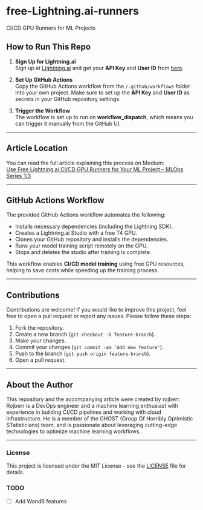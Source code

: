 # free-Lightning.ai-runners
CI/CD GPU Runners for ML Projects

## How to Run This Repo

1. **Sign Up for Lightning.ai**  
   Sign up at [Lightning.ai](https://lightning.ai/sign-up) and get your **API Key** and **User ID** from [here](https://lightning.ai/<username>/<teamspace>/studios?settings=keys).

2. **Set Up GitHub Actions**  
   Copy the GitHub Actions workflow from the `/.github/workflows` folder into your own project. Make sure to set up the **API Key** and **User ID** as secrets in your GitHub repository settings.

3. **Trigger the Workflow**  
   The workflow is set up to run on **workflow_dispatch**, which means you can trigger it manually from the GitHub UI.

---

## Article Location

You can read the full article explaining this process on Medium:  
[Use Free Lightning.ai CI/CD GPU Runners for Your ML Project – MLOps Series 1/3](https://medium.com/@jakub.drzymala.blog/use-free-lightning-ai-ci-cd-gpu-runners-for-your-ml-project-mlops-chronicles-1-3-e69617d6b954)

---

## GitHub Actions Workflow

The provided GitHub Actions workflow automates the following:

- Installs necessary dependencies (including the Lightning SDK).
- Creates a Lightning.ai Studio with a free T4 GPU.
- Clones your GitHub repository and installs the dependencies.
- Runs your model training script remotely on the GPU.
- Stops and deletes the studio after training is complete.

This workflow enables **CI/CD model training** using free GPU resources, helping to save costs while speeding up the training process.

---

## Contributions

Contributions are welcome! If you would like to improve this project, feel free to open a pull request or report any issues. Please follow these steps:

1. Fork the repository.
2. Create a new branch (`git checkout -b feature-branch`).
3. Make your changes.
4. Commit your changes (`git commit -am 'Add new feature'`).
5. Push to the branch (`git push origin feature-branch`).
6. Open a pull request.

---

## About the Author

This repository and the accompanying article were created by rojberr. Rojberr is a DevOps engineer and a machine learning enthusiast with experience in building CI/CD pipelines and working with cloud infrastructure. He is a member of the GHOST (Group Of Horribly Optimistic STatisticians) team, and is passionate about leveraging cutting-edge technologies to optimize machine learning workflows.

---

### License

This project is licensed under the MIT License - see the [LICENSE](LICENSE) file for details.

### TODO
- [ ] Add WandB features
